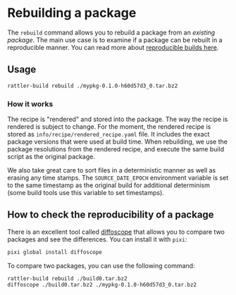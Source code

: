 # Rebuilding a package

The `rebuild` command allows you to rebuild a package from an _existing
package_. The main use case is to examine if a package can be rebuilt in a
reproducible manner. You can read more about [reproducible builds
here](https://reproducible-builds.org/).

## Usage

```bash
rattler-build rebuild ./mypkg-0.1.0-h60d57d3_0.tar.bz2
```

### How it works

The recipe is "rendered" and stored into the package. The way the recipe is
rendered is subject to change. For the moment, the rendered recipe is stored as
`info/recipe/rendered_recipe.yaml` file. It includes the exact package versions that
were used at build time. When rebuilding, we use the package resolutions from
the rendered recipe, and execute the same build script as the original package.

We also take great care to sort files in a deterministic manner as well as
erasing any time stamps. The `SOURCE_DATE_EPOCH` environment variable is set to
the same timestamp as the original build for additional determinism (some build
tools use this variable to set timestamps).

## How to check the reproducibility of a package

There is an excellent tool called [diffoscope](https://diffoscope.org/) that
allows you to compare two packages and see the differences. You can install it
with `pixi`:

```bash
pixi global install diffoscope
```

To compare two packages, you can use the following command:

```bash
rattler-build rebuild ./build0.tar.bz2
diffoscope ./build0.tar.bz2 ./mypkg-0.1.0-h60d57d3_0.tar.bz2
```
